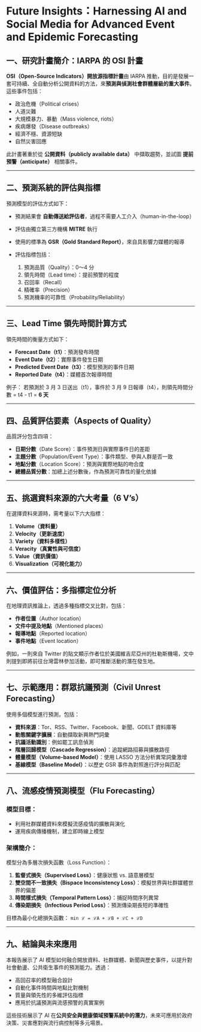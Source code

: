 # Future Insights：Harnessing AI and Social Media for Advanced Event and Epidemic Forecasting


## 一、研究計畫簡介：IARPA 的 OSI 計畫

**OSI（Open-Source Indicators）開放源指標計畫**由 IARPA 推動，目的是發展一套可持續、全自動分析公開資料的方法，來**預測與偵測社會群體層級的重大事件**。
這些事件包括：

* 政治危機（Political crises）
* 人道災難
* 大規模暴力、暴動（Mass violence, riots）
* 疾病爆發（Disease outbreaks）
* 經濟不穩、資源短缺
* 自然災害回應

此計畫著重於從 **公開資料（publicly available data）** 中擷取趨勢，並試圖 **提前預警（anticipate）** 相關事件。

---

## 二、預測系統的評估與指標

預測模型的評估方式如下：

* 預測結果會 **自動傳送給評估者**，過程不需要人工介入（human-in-the-loop）
* 評估由獨立第三方機構 **MITRE** 執行
* 使用的標準為 **GSR（Gold Standard Report）**，來自具影響力媒體的報導
* 評估指標包括：

  1. 預測品質（Quality）：0～4 分
  2. 領先時間（Lead time）：提前預警的程度
  3. 召回率（Recall）
  4. 精確率（Precision）
  5. 預測機率的可靠性（Probability/Reliability）

---

## 三、Lead Time 領先時間計算方式

領先時間的衡量方式如下：

* **Forecast Date（t1）**：預測發布時間
* **Event Date（t2）**：實際事件發生日期
* **Predicted Event Date（t3）**：模型預測的事件日期
* **Reported Date（t4）**：媒體首次報導時間

例子：
若預測於 3 月 3 日送出（t1），事件於 3 月 9 日報導（t4），則領先時間分數 = t4 - t1 = **6 天**

---

## 四、品質評估要素（Aspects of Quality）

品質評分包含四項：

* **日期分數**（Date Score）：事件預測日與實際事件日的差距
* **主題分數**（Population/Event Type）：事件類型、參與人群是否一致
* **地點分數**（Location Score）：預測與實際地點的吻合度
* **總體品質分數**：加總上述分數後，作為預測可靠性的量化依據

---

## 五、挑選資料來源的六大考量（6 V’s）

在選擇資料來源時，需考量以下六大指標：

1. **Volume（資料量）**
2. **Velocity（更新速度）**
3. **Variety（資料多樣性）**
4. **Veracity（真實性與可信度）**
5. **Value（資訊價值）**
6. **Visualization（可視化能力）**

---

## 六、價值評估：多指標定位分析

在地理資訊推論上，透過多種指標交叉比對，包括：

* **作者位置**（Author location）
* **文件中提及地點**（Mentioned places）
* **報導地點**（Reported location）
* **事件地點**（Event location）

例如，一則來自 Twitter 的貼文顯示作者位於美國維吉尼亞州的杜勒斯機場，文中則提到即將前往台灣雲林參加活動，即可推斷活動的潛在發生地。

---

## 七、示範應用：群眾抗議預測（Civil Unrest Forecasting）

使用多個模型進行預測，包括：

* **資料來源**：Tor、RSS、Twitter、Facebook、新聞、GDELT 資料庫等
* **動態關鍵字擴展**：自動擷取新興熱門詞彙
* **抗議活動識別**：例如罷工訊息偵測
* **階層回歸模型（Cascade Regression）**：追蹤網路招募與擴散路徑
* **體量模型（Volume-based Model）**：使用 LASSO 方法分析異常詞彙激增
* **基線模型（Baseline Model）**：以歷史 GSR 事件為對照進行評分與匹配

---

## 八、流感疫情預測模型（Flu Forecasting）

### 模型目標：

* 利用社群媒體資料來模擬流感疫情的擴散與演化
* 運用疾病傳播機制，建立即時線上模型

### 架構簡介：

模型分為多層次損失函數（Loss Function）：

1. **監督式損失（Supervised Loss）**：健康狀態 vs. 語意層模型
2. **雙空間不一致損失（Bispace Inconsistency Loss）**：模擬世界與社群媒體世界的偏差
3. **時間樣式損失（Temporal Pattern Loss）**：捕捉時間序列異常
4. **傳染期損失（Infectious Period Loss）**：預測傳染期長短的準確性

目標為最小化總損失函數：
`min ℒ = ℒA + ℒB + ℒC + ℒD`

---

## 九、結論與未來應用

本報告展示了 AI 模型如何融合開放資料、社群媒體、新聞與歷史事件，以提升對社會動盪、公共衛生事件的預測能力。透過：

* 高回召率的模型融合設計
* 自動化事件時間與地點比對機制
* 質量與領先性的多維評估指標
* 應用於抗議預測與流感預警的真實案例

這些技術展示了 AI 在**公共安全與健康領域預警系統中的潛力**，未來可應用於政府決策、災害應對與流行病控制等多元場景。
